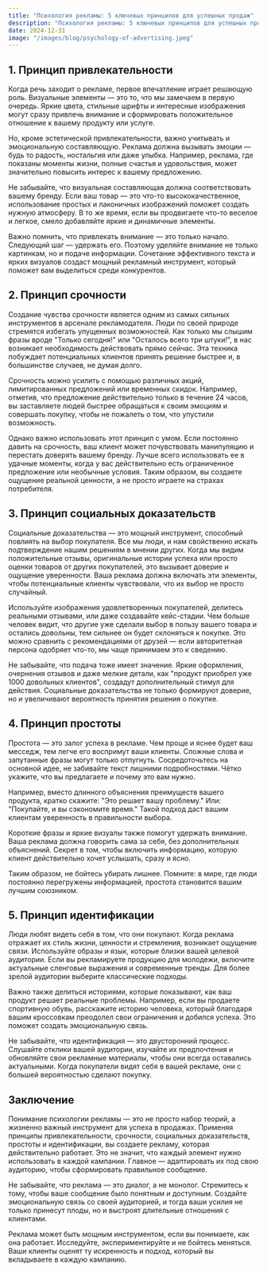 ```yaml
---  
title: "Психология рекламы: 5 ключевых принципов для успешных продаж"  
description: "Психология рекламы: 5 ключевых принципов для успешных продаж"  
date: 2024-12-31
image: "/images/blog/psychology-of-advertising.jpeg" 
---
```


## 1. Принцип привлекательности

Когда речь заходит о рекламе, первое впечатление играет решающую роль. Визуальные элементы — это то, что мы замечаем в первую очередь. Яркие цвета, стильные шрифты и интересные изображения могут сразу привлечь внимание и сформировать положительное отношение к вашему продукту или услуге. 

Но, кроме эстетической привлекательности, важно учитывать и эмоциональную составляющую. Реклама должна вызывать эмоции — будь то радость, ностальгия или даже улыбка. Например, реклама, где показаны моменты жизни, полные счастья и удовольствия, может значительно повысить интерес к вашему предложению. 

Не забывайте, что визуальная составляющая должна соответствовать вашему бренду. Если ваш товар — это что-то высококачественное, использование простых и лаконичных изображений поможет создать нужную атмосферу. В то же время, если вы продвигаете что-то веселое и легкое, смело добавляйте яркие и динамичные элементы.

Важно помнить, что привлекать внимание — это только начало. Следующий шаг — удержать его. Поэтому уделяйте внимание не только картинкам, но и подаче информации. Сочетание эффективного текста и ярких визуалов создаст мощный рекламный инструмент, который поможет вам выделиться среди конкурентов.
## 2. Принцип срочности

Создание чувства срочности является одним из самых сильных инструментов в арсенале рекламодателя. Люди по своей природе стремятся избегать упущенных возможностей. Как только мы слышим фразы вроде "Только сегодня!" или "Осталось всего три штуки!", в нас возникает необходимость действовать прямо сейчас. Эта техника побуждает потенциальных клиентов принять решение быстрее и, в большинстве случаев, не думая долго.

Срочность можно усилить с помощью различных акций, лимитированных предложений или временных скидок. Например, отметив, что предложение действительно только в течение 24 часов, вы заставляете людей быстрее обращаться к своим эмоциям и совершать покупку, чтобы не пожалеть о том, что упустили возможность.

Однако важно использовать этот принцип с умом. Если постоянно давить на срочность, ваш клиент может почувствовать манипуляцию и перестать доверять вашему бренду. Лучше всего использовать ее в удачные моменты, когда у вас действительно есть ограниченное предложение или необычные условия. Таким образом, вы создаете ощущение реальной ценности, а не просто играете на страхах потребителя.
## 3. Принцип социальных доказательств

Социальные доказательства — это мощный инструмент, способный повлиять на выбор покупателя. Все мы люди, и нам свойственно искать подтверждение нашим решениям в мнении других. Когда мы видим положительные отзывы, оригинальные истории успеха или просто оценки товаров от других покупателей, это вызывает доверие и ощущение уверенности. Ваша реклама должна включать эти элементы, чтобы потенциальные клиенты чувствовали, что их выбор не просто случайный. 

Используйте изображения удовлетворенных покупателей, делитесь реальными отзывами, или даже создавайте кейс-стадии. Чем больше человек видит, что другие уже сделали выбор в пользу вашего товара и остались довольны, тем сильнее он будет склоняться к покупке. Это можно сравнить с рекомендациями от друзей — если авторитетная персона одобряет что-то, мы чаще принимаем это к сведению. 

Не забывайте, что подача тоже имеет значение. Яркие оформления, очернения отзывов и даже мелкие детали, как "продукт приобрел уже 1000 довольных клиентов", создадут дополнительный стимул для действия. Социальные доказательства не только формируют доверие, но и увеличивают вероятность принятия решения о покупке.
## 4. Принцип простоты

Простота — это залог успеха в рекламе. Чем проще и яснее будет ваш месседж, тем легче его воспримут ваши клиенты. Сложные слова и запутанные фразы могут только отпугнуть. Сосредоточьтесь на основной идее, не забивайте текст лишними подробностями. Чётко укажите, что вы предлагаете и почему это вам нужно.

Например, вместо длинного объяснения преимуществ вашего продукта, кратко скажите: "Это решает вашу проблему." Или: "Покупайте, и вы сэкономите время." Такой подход даст вашим клиентам уверенность в правильности выбора. 

Короткие фразы и яркие визуалы также помогут удержать внимание. Ваша реклама должна говорить сама за себя, без дополнительных объяснений. Секрет в том, чтобы включить информацию, которую клиент действительно хочет услышать, сразу и ясно.

Таким образом, не бойтесь убирать лишнее. Помните: в мире, где люди постоянно перегружены информацией, простота становится вашим лучшим союзником.
## 5. Принцип идентификации

Люди любят видеть себя в том, что они покупают. Когда реклама отражает их стиль жизни, ценности и стремления, возникает ощущение связи. Используйте образы и язык, которые близки вашей целевой аудитории. Если вы рекламируете продукцию для молодежи, включите актуальные сленговые выражения и современные тренды. Для более зрелой аудитории выберите классические подходы.

Важно также делиться историями, которые показывают, как ваш продукт решает реальные проблемы. Например, если вы продаете спортивную обувь, расскажите историю человека, который благодаря вашим кроссовкам преодолел свои ограничения и добился успеха. Это поможет создать эмоциональную связь.

Не забывайте, что идентификация — это двусторонний процесс. Слушайте отклики вашей аудитории, изучайте их предпочтения и обновляйте свои рекламные материалы, чтобы они всегда оставались актуальными. Когда покупатели видят себя в вашей рекламе, они с большей вероятностью сделают покупку.
## Заключение

Понимание психологии рекламы — это не просто набор теорий, а жизненно важный инструмент для успеха в продажах. Применяя принципы привлекательности, срочности, социальных доказательств, простоты и идентификации, вы создаете рекламу, которая действительно работает. Это не значит, что каждый элемент нужно использовать в каждой кампании. Главное — адаптировать их под свою аудиторию, чтобы сформировать правильное сообщение.

Не забывайте, что реклама — это диалог, а не монолог. Стремитесь к тому, чтобы ваше сообщение было понятным и доступным. Создайте эмоциональную связь со своей аудиторией, и тогда ваши усилия не только принесут плоды, но и выстроят длительные отношения с клиентами.

Реклама может быть мощным инструментом, если вы понимаете, как она работает. Исследуйте, экспериментируйте и не бойтесь меняться. Ваши клиенты оценят ту искренность и подход, который вы вкладываете в каждую кампанию.